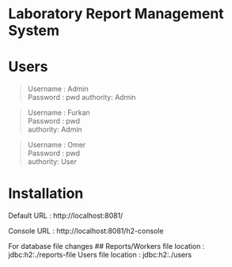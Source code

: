 # Laboratory Report Management System

# Users

> Username : Admin     
> Password : pwd
> authority: Admin  

> Username : Furkan  
> Password : pwd  
> authority: Admin  

> Username : Omer  
> Password : pwd  
> authority: User  

# Installation



Default URL : http://localhost:8081/

Console URL : http://localhost:8081/h2-console

For database file changes ##
Reports/Workers file location : jdbc:h2:./reports-file
Users file location : jdbc:h2:./users
